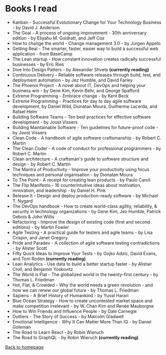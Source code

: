 # Books I read

- Kanban - Successful Evolutionary Change for Your Technology Business - by David J. Anderson
- The Goal - A process of ongoing improvement - 30th anniversary edition - by Eliyahu M. Goldratt, and Jeff Cox
- How to change the world - Change management 3.0 - by Jurgen Appelo
- Getting Real - The smarter, faster, easier way to build a successful web application - from BaseCamp
- The Lean startup - How constant innovation creates radically successful businesses - by Eric Ries
- Dive Into Design Patters - by Alexander Shvets **(currently reading)**
- Continuous Delivery - Reliable software releases through build, test, and deployment automation - by Jez Humble, and David Farley
- The Phoenix Project - A novel about IT, DevOps and helping your business win - by Gene Kim, Kevin Behr, and George Spafford
- Extreme Programming - Embrace change - by Kent Beck
- Extreme Programming - Practices for day to day agile software development, by Daniel Wild, Dionatan Moura, Guilherme Lacerda, and Rafael Helm
- Building Software Teams - Ten best practices for effective software development - by Joost Vissers
- Building Maintainable Software - Ten guidelines for future-proof code - by Joost Vissers
- Clean Code - A handbook of agile software craftsmanship - by Robert C. Martin
- The Clean Coder - A code of conduct for professional programmers - by Robert C. Martin
- Clean architecture - A craftsman's guide to software structure and design - by Robert C. Martin
- The Mantra of Productivity - Improve your productivity using focus techniques and personal organisation - by Dionatan Moura
- To The Point - A receipt for creating lean products - by Paulo Caroli
- The Flip Manifesto - 16 counterintuitive ideas about motivation, innovation, and leadership - by Daniel H. Pink
- Release It - Design and deploy production-ready software - by Michael T. Nygard
- The DevOps handbook - How to create world-class agility, reliability, & security in technology organizations - by Gene Kim, Jez Humble, Patrick Debois & John Willis
- Refactoring - Improve the design of existing code (first and second editions) - by Martin Fowler
- Agile Testing - A practical guide for testers and agile teams - by Lisa Crispin, and Janet Gregory
- Pride and Paradev - A collection of agile software testing contradictions - by Alister Scott
- Fifty Quick Ideas to Improve Your Tests - by Gojko Adzic, David Evans, and Tom Roden **(currently reading)**
- Lean Analytics - Use data to build a better startup faster - by Alistair Croll, and Benjamin Yoskovitz
- The World is Flat - The globalized world in the twenty-first century - by Thomas L. Friedman
- Hot, Flat, & Crowded - Why the world needs a green revolution - and how we can renew our global future - by Thomas L. Friedman
- Sapiens - A Brief History of Humankind - by Yuval Harari
- Blue Ocean Strategy - How to create uncontested market space and make competition irrelevant - by W. Chan Kim and Renée Mauborgne
- How to Win Friends and Influence People - by Dale Carnegie
- Outliers - The Story of Success - by Malcolm Gladwell
- Emotional Intelligence - Why It Can Matter More Than IQ - by Daniel Goleman
- The Road to Learn React - by Robin Wieruch
- The Road to GraphQL - by Robin Wieruch **(currently reading)**

[Back to homepage](../README.md)
